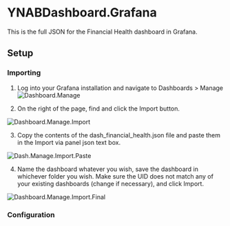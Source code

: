 # YNABDashboard.Grafana

This is the full JSON for the Financial Health dashboard in Grafana.

## Setup

### Importing

1. Log into your Grafana installation and navigate to Dashboards > Manage
![Dashboard.Manage](https://imgur.com/rb6KCnx.png)

2. On the right of the page, find and click the Import button.

![Dashboard.Manage.Import](https://imgur.com/Bq8Xsz0.png)

3. Copy the contents of the dash_financial_health.json file and paste them in the Import via panel json text box.

![Dash.Manage.Import.Paste](https://imgur.com/b9wDMFQ.png)

4. Name the dashboard whatever you wish, save the dashboard in whichever folder you wish.  Make sure the UID does not match any of your existing dashboards (change if necessary), and click Import.

![Dashboard.Manage.Import.Final](https://imgur.com/b9wDMFQ.png)

### Configuration
